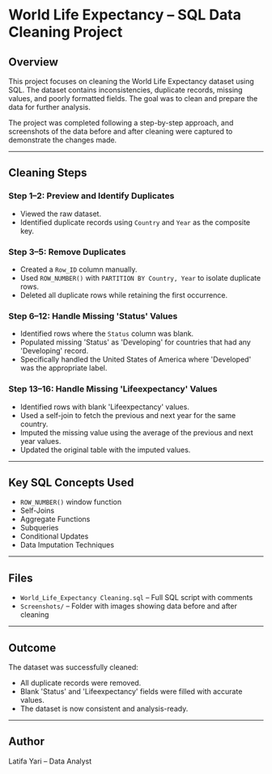 # World Life Expectancy – SQL Data Cleaning Project

## Overview
This project focuses on cleaning the World Life Expectancy dataset using SQL. The dataset contains inconsistencies, duplicate records, missing values, and poorly formatted fields. The goal was to clean and prepare the data for further analysis.

The project was completed following a step-by-step approach, and screenshots of the data before and after cleaning were captured to demonstrate the changes made.

---

## Cleaning Steps

### Step 1–2: Preview and Identify Duplicates
- Viewed the raw dataset.
- Identified duplicate records using `Country` and `Year` as the composite key.

### Step 3–5: Remove Duplicates
- Created a `Row_ID` column manually.
- Used `ROW_NUMBER()` with `PARTITION BY Country, Year` to isolate duplicate rows.
- Deleted all duplicate rows while retaining the first occurrence.

### Step 6–12: Handle Missing 'Status' Values
- Identified rows where the `Status` column was blank.
- Populated missing 'Status' as 'Developing' for countries that had any 'Developing' record.
- Specifically handled the United States of America where 'Developed' was the appropriate label.

### Step 13–16: Handle Missing 'Lifeexpectancy' Values
- Identified rows with blank 'Lifeexpectancy' values.
- Used a self-join to fetch the previous and next year for the same country.
- Imputed the missing value using the average of the previous and next year values.
- Updated the original table with the imputed values.

---

## Key SQL Concepts Used
- `ROW_NUMBER()` window function
- Self-Joins
- Aggregate Functions
- Subqueries
- Conditional Updates
- Data Imputation Techniques

---

## Files
- `World_Life_Expectancy Cleaning.sql` – Full SQL script with comments
- `Screenshots/` – Folder with images showing data before and after cleaning

---

## Outcome
The dataset was successfully cleaned:
- All duplicate records were removed.
- Blank 'Status' and 'Lifeexpectancy' fields were filled with accurate values.
- The dataset is now consistent and analysis-ready.

---

## Author
Latifa Yari – Data Analyst 
